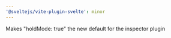 ```yaml
---
'@sveltejs/vite-plugin-svelte': minor
---
```


Makes "holdMode: true" the new default for the inspector plugin
